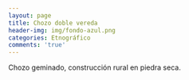 ```yaml
---
layout: page
title: Chozo doble vereda
header-img: img/fondo-azul.png
categories: Etnográfico
comments: 'true'
---
```



Chozo geminado, construcción rural en piedra seca.

<div class="photos">
</div>
